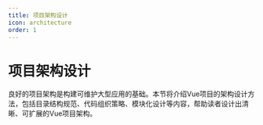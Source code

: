 ```yaml
---
title: 项目架构设计
icon: architecture
order: 1
---
```


# 项目架构设计

良好的项目架构是构建可维护大型应用的基础。本节将介绍Vue项目的架构设计方法，包括目录结构规范、代码组织策略、模块化设计等内容，帮助读者设计出清晰、可扩展的Vue项目架构。
